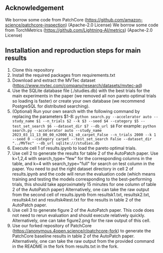 ## Acknowledgement
We borrow some code from PatchCore (https://github.com/amazon-science/patchcore-inspection) (Apache-2.0 License)
We borrow some code from TorchMetrics (https://github.com/Lightning-AI/metrics) (Apache-2.0 License)

## Installation and reproduction steps for main results
1. Clone this repository
2. Install the required packages from requirements.txt
3. Download and extract the MVTec dataset (https://www.mvtec.com/company/research/datasets/mvtec-ad)
4. Use the SQLite database file (./studies.db) with the best trials for the main experiments in the paper (we removed all non pareto optimal trials so loading is faster) or create your own database (we recommend PostgreSQL for distributed searching).
5. (Optional) Run your own search with the following command by replacing the parameters $1-8:
```python search.py --accelerator auto --study_name $1 --n_trials $2 --k $3 --seed $4 --category $5 --test_set_search $6 --dataset_dir $7 --db_url $8```
For example:
```python search.py --accelerator auto --study_name 2023_03_11_13_00_00_n2000_k1_s0_carpet_False --n_trials 2000 --k 1 --seed 0 --category carpet --test_set_search False --dataset_dir "../MVTec" --db_url sqlite:///studies.db```
7. Execute cell 1 of results.ipynb to load the pareto optimal trials.
8. Use cell 2 to generate the results for table 2 of the AutoPatch paper. Use k=1,2,4 with search_type="few" for the corresponding columns in the table, and k=4 with search_type="full" for search on test column in the paper.
You need to put the right dataset directory in cell 2 of results.ipynb and the code will rerun the evaluation code (which means training and testing the models corresponding to the best-performing trials, this should take approximately 15 minutes for one column of table 2 of the AutoPatch paper)
Alternatively, one can take the raw output from the second cell of results.ipynb from resultsk1.txt, resultsk2.txt, resultsk4.txt and resultsk4test.txt for the results in table 2 of the AutoPatch paper.
9. Use cell 3 to generate figure 2 of the AutoPatch paper. This code does not need to rerun evaluation and should execute relatively quickly.
Alternatively, one can take figure2.png for the raw output of this cell.
9. Use our forked repository of PatchCore (https://anonymous.4open.science/r/patchcore-fork) to generate the PatchCore baseline results in table 2 of the AutoPatch paper.
Alternatively, one can take the raw output from the provided command in the README in the fork from results.txt in the fork.